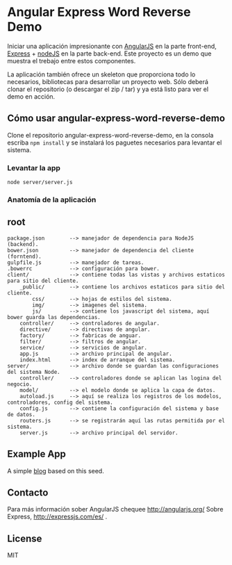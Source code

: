 
# Angular Express Word Reverse Demo


Iniciar una aplicación impresionante con [AngularJS](http://angularjs.org/) en la parte front-end, 
[Express](http://expressjs.com/es/) + [nodeJS](https://nodejs.org/es/) en la parte 
back-end. Este proyecto es un demo que muestra el trebajo entre estos componentes.


La aplicación también ofrece un skeleton que proporciona todo lo necesarios, bibliotecas 
para desarrollar un proyecto web. Sólo deberá clonar el repositorio (o descargar el zip / tar) 
y ya está listo para ver el demo en acción.


## Cómo usar angular-express-word-reverse-demo

Clone el repositorio angular-express-word-reverse-demo, en la consola escriba `npm install` y
se instalará los paguetes necesarios para levantar el sistema.


### Levantar la app

    node server/server.js


### Anatomía de la aplicación

## root
    package.json        --> manejador de dependencia para NodeJS (backend).
    bower.json          --> manejador de dependencia del cliente (forntend).
    gulpfile.js         --> manejador de tareas.
    .bowerrc            --> configuración para bower.
    client/             --> contiene todas las vistas y archivos estaticos para sitio del cliente.
        _public/        --> contiene los archivos estaticos para sitio del cliente.
            css/        --> hojas de estilos del sistema.
            img/        --> imagenes del sistema.
            js/         --> contiene los javascript del sistema, aquí bower guarda las dependencias.
        controller/     --> controladores de angular.
        directive/      --> directivas de angular.
        factory/        --> fabricas de anguar.
        filter/         --> filtros de angular.
        service/        --> servicios de angular.
        app.js          --> archivo principal de angular.
        index.html      --> index de arranque del sistema.
    server/             --> archivo donde se guardan las configuraciones del sistema Node.
        controller/     --> controladores donde se aplican las logina del negocio.
        model/          --> el modelo donde se aplica la capa de datos.
        autoload.js     --> aquí se realiza los registros de los modelos, controladores, config del sistema.
        config.js       --> contiene la configuración del sistema y base de datos.
        routers.js      --> se registrarán aquí las rutas permitida por el sistema.
        server.js       --> archivo principal del servidor.



## Example App

A simple [blog](https://github.com/btford/angular-express-blog) based on this seed.


## Contacto

Para más información sober AngularJS chequee http://angularjs.org/
Sobre Express, http://expressjs.com/es/ .

## License
MIT